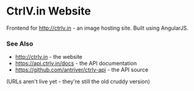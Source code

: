 # CtrlV.in Website

Frontend for http://ctrlv.in - an image hosting site. Built using AngularJS.

### See Also
* http://ctrlv.in - the website
* https://api.ctrlv.in/docs - the API documentation
* https://github.com/antriver/ctrlv-api - the API source

(URLs aren't live yet - they're still the old cruddy version)
